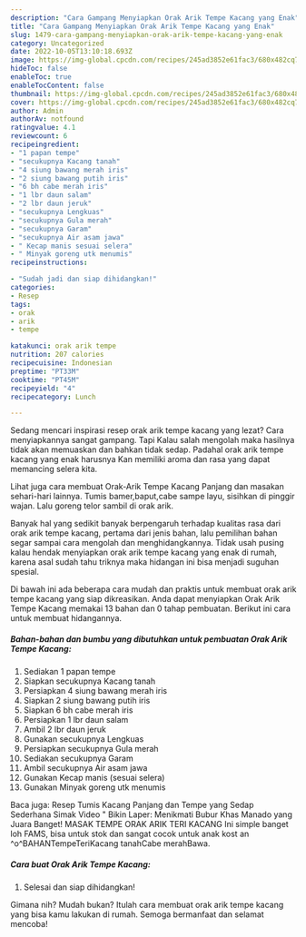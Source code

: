 ```yaml
---
description: "Cara Gampang Menyiapkan Orak Arik Tempe Kacang yang Enak"
title: "Cara Gampang Menyiapkan Orak Arik Tempe Kacang yang Enak"
slug: 1479-cara-gampang-menyiapkan-orak-arik-tempe-kacang-yang-enak
category: Uncategorized
date: 2022-10-05T13:10:18.693Z
image: https://img-global.cpcdn.com/recipes/245ad3852e61fac3/680x482cq70/orak-arik-tempe-kacang-foto-resep-utama.jpg
hideToc: false
enableToc: true
enableTocContent: false
thumbnail: https://img-global.cpcdn.com/recipes/245ad3852e61fac3/680x482cq70/orak-arik-tempe-kacang-foto-resep-utama.jpg
cover: https://img-global.cpcdn.com/recipes/245ad3852e61fac3/680x482cq70/orak-arik-tempe-kacang-foto-resep-utama.jpg
author: Admin
authorAv: notfound
ratingvalue: 4.1
reviewcount: 6
recipeingredient:
- "1 papan tempe"
- "secukupnya Kacang tanah"
- "4 siung bawang merah iris"
- "2 siung bawang putih iris"
- "6 bh cabe merah iris"
- "1 lbr daun salam"
- "2 lbr daun jeruk"
- "secukupnya Lengkuas"
- "secukupnya Gula merah"
- "secukupnya Garam"
- "secukupnya Air asam jawa"
- " Kecap manis sesuai selera"
- " Minyak goreng utk menumis"
recipeinstructions:

- "Sudah jadi dan siap dihidangkan!"
categories:
- Resep
tags:
- orak
- arik
- tempe

katakunci: orak arik tempe 
nutrition: 207 calories
recipecuisine: Indonesian
preptime: "PT33M"
cooktime: "PT45M"
recipeyield: "4"
recipecategory: Lunch

---
```



Sedang mencari inspirasi resep orak arik tempe kacang yang lezat? Cara menyiapkannya sangat gampang. Tapi Kalau salah mengolah maka hasilnya tidak akan memuaskan dan bahkan tidak sedap. Padahal orak arik tempe kacang yang enak harusnya Kan memiliki aroma dan rasa yang dapat memancing selera kita.


Lihat juga cara membuat Orak-Arik Tempe Kacang Panjang dan masakan sehari-hari lainnya. Tumis bamer,baput,cabe sampe layu, sisihkan di pinggir wajan. Lalu goreng telor sambil di orak arik.

Banyak hal yang sedikit banyak berpengaruh terhadap kualitas rasa dari orak arik tempe kacang, pertama dari jenis bahan, lalu pemilihan bahan segar sampai cara mengolah dan menghidangkannya. Tidak usah pusing kalau hendak menyiapkan orak arik tempe kacang yang enak di rumah, karena asal sudah tahu triknya maka hidangan ini bisa menjadi suguhan spesial.


Di bawah ini ada beberapa cara mudah dan praktis untuk membuat orak arik tempe kacang yang siap dikreasikan. Anda dapat menyiapkan Orak Arik Tempe Kacang memakai 13 bahan dan 0 tahap pembuatan. Berikut ini cara untuk membuat hidangannya.

<!--inarticleads1-->

##### Bahan-bahan dan bumbu yang dibutuhkan untuk pembuatan Orak Arik Tempe Kacang:

1. Sediakan 1 papan tempe
1. Siapkan secukupnya Kacang tanah
1. Persiapkan 4 siung bawang merah iris
1. Siapkan 2 siung bawang putih iris
1. Siapkan 6 bh cabe merah iris
1. Persiapkan 1 lbr daun salam
1. Ambil 2 lbr daun jeruk
1. Gunakan secukupnya Lengkuas
1. Persiapkan secukupnya Gula merah
1. Sediakan secukupnya Garam
1. Ambil secukupnya Air asam jawa
1. Gunakan  Kecap manis (sesuai selera)
1. Gunakan  Minyak goreng utk menumis


Baca juga: Resep Tumis Kacang Panjang dan Tempe yang Sedap Sederhana Simak Video &#34; Bikin Laper: Menikmati Bubur Khas Manado yang Juara Banget! MASAK TEMPE ORAK ARIK TERI KACANG Ini simple banget loh FAMS, bisa untuk stok dan sangat cocok untuk anak kost an ^o^BAHANTempeTeriKacang tanahCabe merahBawa. 

<!--inarticleads2-->

##### Cara buat Orak Arik Tempe Kacang:


1. Selesai dan siap dihidangkan!



Gimana nih? Mudah bukan? Itulah cara membuat orak arik tempe kacang yang bisa kamu lakukan di rumah. Semoga bermanfaat dan selamat mencoba!
